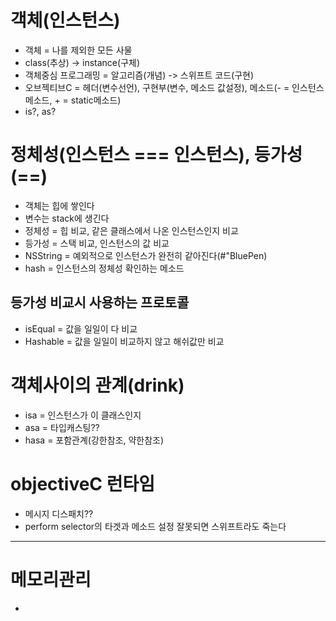 # 객체(인스턴스)
- 객체 = 나를 제외한 모든 사물
- class(추상) -> instance(구체)
- 객체중심 프로그래밍 = 알고리즘(개념) -> 스위프트 코드(구현)
- 오브젝티브C = 헤더(변수선언), 구현부(변수, 메소드 값설정), 메소드(- = 인스턴스메소드, + = static메소드)
- is?, as?

# 정체성(인스턴스 === 인스턴스), 등가성(==)
- 객체는 힙에 쌓인다
- 변수는 stack에 생긴다
- 정체성 = 힙 비교, 같은 클래스에서 나온 인스턴스인지 비교
- 등가성 = 스택 비교, 인스턴스의 값 비교
- NSString = 예외적으로 인스턴스가 완전히 같아진다(#"BluePen)
- hash = 인스턴스의 정체성 확인하는 메소드

## 등가성 비교시 사용하는 프로토콜
- isEqual = 값을 일일이 다 비교
- Hashable = 값을 일일이 비교하지 않고 해쉬값만 비교

# 객체사이의 관계(drink)
- isa = 인스턴스가 이 클래스인지
- asa = 타입캐스팅??
- hasa = 포함관계(강한참조, 약한참조)

# objectiveC 런타임
- 메시지 디스패치??
- perform selector의 타겟과 메소드 설정 잘못되면 스위프트라도 죽는다

---
# 메모리관리
- 